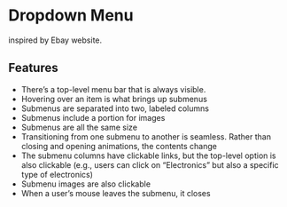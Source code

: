 # Dropdown Menu #

inspired by Ebay website.

## Features ##

* There’s a top-level menu bar that is always visible.
* Hovering over an item is what brings up submenus
* Submenus are separated into two, labeled columns
* Submenus include a portion for images
* Submenus are all the same size
* Transitioning from one submenu to another is seamless. Rather than closing and opening animations, the contents change
* The submenu columns have clickable links, but the top-level option is also clickable (e.g., users can click on “Electronics” but also a specific type of electronics)
* Submenu images are also clickable
* When a user’s mouse leaves the submenu, it closes